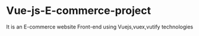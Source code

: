 # Vue-js-E-commerce-project
It is an E-commerce website Front-end using Vuejs,vuex,vutify technologies
